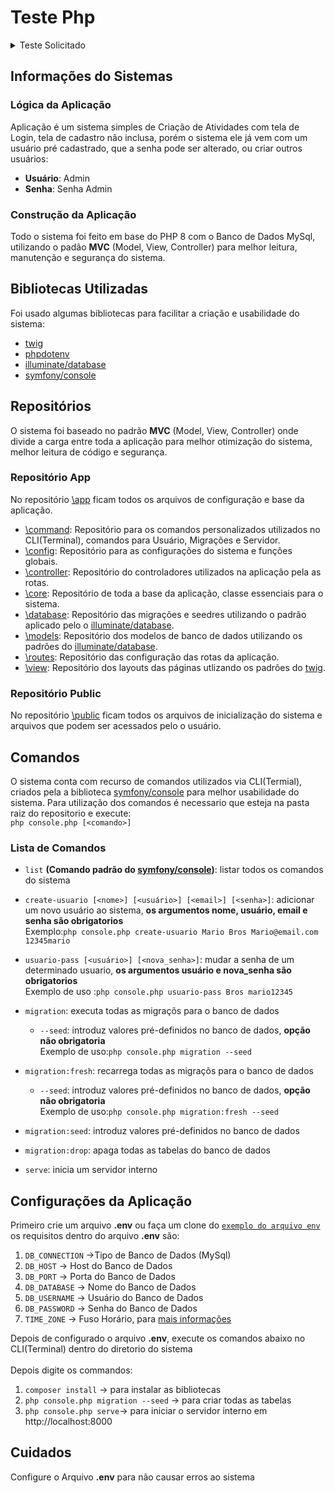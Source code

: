 # Teste Php
<details>

<summary>Teste Solicitado</summary>
<br/>

**Objetivo: Avaliar a sua capacidade para construção de soluções, qualidade do código e entendimento da tecnologia. 
Competências como capacidade de organização, criatividade, clareza e assertividade também serão observadas.**

## Desafio
Implementar uma tela de controle de atividades utilizando PHP e MariaDB (MySQL).
A tela deve atender os seguintes requisitos:
1. Possibilidade de adicionar novas atividades contendo um título, descrição e tipo;
2. Listar as atividades em aberto;
3. Marcar e desmarcar as atividades como concluídas;
4. Listar as atividades concluídas;
5. Editar o título, descrição e tipo de uma atividade;
6. Remover uma atividade.

## Regras de negócio
- Os tipos de atividades podem ser: Desenvolvimento, Atendimento, Manutenção e Manutenção urgente;
- Atividades de manutenção urgente não podem ser removidas, apenas finalizadas;
- Atividades de atendimento e manutenção urgentes não podem ser finalizadas se a descrição estiver preenchida com menos de 50 caracteres;
- Manutenções urgentes não podem ser criadas (nem via edição) após as 13:00 das sextas-feiras.

## Requisitos 
### Funcionais:
- O sistema deve estar protegido por um login
- Todas as telas do sistema só poderão ser acessadas por usuários que estejam logados

### Não Funcionais:
- O sistema deve armazenar em banco de dados, de forma segura, a senha de acesso dos usuários.

### Técnicos:
1. Versionamento com Git;
2. Bons padrões de desenvolvimento e código limpo;
3. Documentação no código explicando as decisões de arquitetura e design tomadas;
4. O projeto deve estar em um repositório no Github
5. Qual o prazo para realização da tarefa?
</details>

## Informações do Sistemas
### Lógica da Aplicação
Aplicação é um sistema simples de Criação de Atividades com tela de Login, tela de cadastro não inclusa, porém o sistema ele já vem com um usuário pré cadastrado, que a senha pode ser alterado, ou criar outros usuários:

- **Usuário**: Admin
- **Senha**: Senha Admin

### Construção da Aplicação
Todo o sistema foi feito em base do PHP 8 com o Banco de Dados MySql, utilizando o padão **MVC** (Model, View, Controller) para melhor leitura, manutenção e segurança do sistema.

## Bibliotecas Utilizadas
Foi usado algumas bibliotecas para facilitar a criação e usabilidade do sistema:
 - [twig](https://twig.symfony.com/)
 - [phpdotenv](https://github.com/vlucas/phpdotenv)
 - [illuminate/database](https://github.com/illuminate/database)
 - [symfony/console](https://symfony.com/doc/current/components/console)
 
## Repositórios
O sistema foi baseado no padrão **MVC** (Model, View, Controller) onde divide a carga entre toda a aplicação para melhor otimização do sistema, melhor leitura de código e segurança.
 
### Repositório App
No repositório [\app](https://github.com/Elanio-Bros/Teste-php-via-maquinas/tree/main/app) ficam todos os arquivos de configuração e base da aplicação.

- [\command](https://github.com/Elanio-Bros/Teste-php-via-maquinas/tree/main/app/command): Repositório para os comandos personalizados utilizados no CLI(Terminal), comandos para Usuário, Migrações e Servidor.
- [\config](https://github.com/Elanio-Bros/Teste-php-via-maquinas/tree/main/app/config): Repositório para as configurações do sistema e funções globais.
- [\controller](https://github.com/Elanio-Bros/Teste-php-via-maquinas/tree/main/app/controller): Repositório do controladores utilizados na aplicação pela as rotas.
- [\core](https://github.com/Elanio-Bros/Teste-php-via-maquinas/tree/main/app/core): Repositório de toda a base da aplicação, classe essenciais para o sistema.
- [\database](https://github.com/Elanio-Bros/Teste-php-via-maquinas/tree/main/app/database): Repositório das migrações e seedres utilizando o padrão aplicado pelo o [illuminate/database](https://github.com/illuminate/database).
- [\models](https://github.com/Elanio-Bros/Teste-php-via-maquinas/tree/main/app/models): Repositório dos modelos de banco de dados utilizando os padrões do [illuminate/database](https://github.com/illuminate/database).
- [\routes](https://github.com/Elanio-Bros/Teste-php-via-maquinas/tree/main/app/models): Repositório das configuração das rotas da aplicação.
- [\view](https://github.com/Elanio-Bros/Teste-php-via-maquinas/tree/main/app/view): Repositório dos layouts das páginas utlizando os padrões do [twig](https://twig.symfony.com/).

### Repositório Public
No repositório [\public](https://github.com/Elanio-Bros/Teste-php-via-maquinas/tree/main/public) ficam todos os arquivos de inicialização do sistema e arquivos que podem ser acessados pelo o usuário.

## Comandos
O sistema conta com recurso de comandos utilizados via CLI(Termial), criados pela a biblioteca 
[symfony/console](https://symfony.com/doc/current/components/console) para melhor usabilidade do sistema. Para utilização dos comandos é necessario que esteja na pasta raiz do repositorio e execute:<br>
`php console.php [<comando>]`

### Lista de Comandos
- `list` **(Comando padrão do [symfony/console](https://symfony.com/doc/current/components/console))**:  listar todos os comandos do sistema

- `create-usuario [<nome>] [<usuário>] [<email>] [<senha>]`: adicionar um novo usuário ao sistema, **os argumentos nome, usuário, email e senha são obrigatorios**<br>
Exemplo:`php console.php create-usuario Mario Bros Mario@email.com 12345mario`

- `usuario-pass [<usuário>] [<nova_senha>]`: mudar a senha de um determinado usuario, **os argumentos usuário e nova_senha são obrigatorios**<br>
Exemplo de uso :`php console.php usuario-pass Bros mario12345`

- `migration`: executa todas as migraçõs para o banco de dados
    - `--seed`: introduz valores pré-definidos no banco de dados, **opção não obrigatoria**<br>
    Exemplo de uso:`php console.php migration --seed`
    
- `migration:fresh`: recarrega todas as migraçõs para o banco de dados
    - `--seed`: introduz valores pré-definidos no banco de dados, **opção não obrigatoria**<br>
    Exemplo de uso:`php console.php migration:fresh --seed`
    
- `migration:seed`: introduz valores pré-definidos no banco de dados

- `migration:drop`: apaga todas as tabelas do banco de dados

- `serve`: inicia um servidor interno

## Configurações da Aplicação
Primeiro crie um arquivo **.env** ou faça um clone do [`exemplo do arquivo env`](https://github.com/Elanio-Bros/Teste-php-via-maquinas/blob/main/.env.example) os requisitos dentro do arquivo **.env** são:
1. `DB_CONNECTION` ->Tipo de Banco de Dados (MySql)
2. `DB_HOST` -> Host do Banco de Dados
3. `DB_PORT` -> Porta do Banco de Dados
4. `DB_DATABASE` -> Nome do Banco de Dados
5. `DB_USERNAME` -> Usuário do Banco de Dados
6. `DB_PASSWORD` -> Senha do Banco de Dados
7. `TIME_ZONE` -> Fuso Horário, para [mais informações](https://www.php.net/manual/pt_BR/timezones.php)

Depois de configurado o arquivo **.env**, execute os comandos abaixo no CLI(Terminal) dentro do diretorio do sistema
<br><br>
Depois digite os commandos:
1. `composer install` -> para instalar as bibliotecas
2. `php console.php migration --seed` -> para criar todas as tabelas 
3. `php console.php serve`-> para iniciar o servidor interno em http://localhost:8000

## Cuidados
Configure o Arquivo **.env** para não causar erros ao sistema
